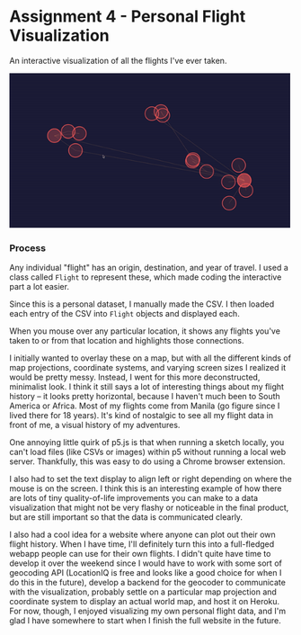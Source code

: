 # Assignment 4 - Personal Flight Visualization

An interactive visualization of all the flights I've ever taken.

<img src="sample.gif" width="500">

### Process
Any individual "flight" has an origin, destination, and year of travel. I used a class called `Flight` to represent these, which made coding the interactive part a lot easier.

Since this is a personal dataset, I manually made the CSV. I then loaded each entry of the CSV into `Flight` objects and displayed each.

When you mouse over any particular location, it shows any flights you've taken to or from that location and highlights those connections.

I initially wanted to overlay these on a map, but with all the different kinds of map projections, coordinate systems, and varying screen sizes I realized it would be pretty messy. Instead, I went for this more deconstructed, minimalist look. I think it still says a lot of interesting things about my flight history – it looks pretty horizontal, because I haven't much been to South America or Africa. Most of my flights come from Manila (go figure since I lived there for 18 years). It's kind of nostalgic to see all my flight data in front of me, a visual history of my adventures.

One annoying little quirk of p5.js is that when running a sketch locally, you can't load files (like CSVs or images) within p5 without running a local web server. Thankfully, this was easy to do using a Chrome browser extension.

I also had to set the text display to align left or right depending on where the mouse is on the screen. I think this is an interesting example of how there are lots of tiny quality-of-life improvements you can make to a data visualization that might not be very flashy or noticeable in the final product, but are still important so that the data is communicated clearly.

I also had a cool idea for a website where anyone can plot out their own flight history. When I have time, I'll definitely turn this into a full-fledged webapp people can use for their own flights. I didn't quite have time to develop it over the weekend since I would have to work with some sort of geocoding API (LocationIQ is free and looks like a good choice for when I do this in the future), develop a backend for the geocoder to communicate with the visualization, probably settle on a particular map projection and coordinate system to display an actual world map, and host it on Heroku. For now, though, I enjoyed visualizing my own personal flight data, and I'm glad I have somewhere to start when I finish the full website in the future.